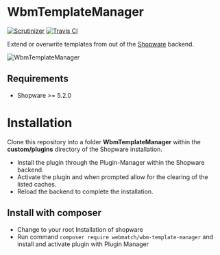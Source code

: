 WbmTemplateManager
=====
[![Scrutinizer](https://scrutinizer-ci.com/g/webmatch/WbmTemplateManager/badges/quality-score.png?b=master)](https://scrutinizer-ci.com/g/webmatch/WbmTemplateManager/?branch=master)
[![Travis CI](https://travis-ci.org/webmatch/WbmTemplateManager.svg?branch=master)](https://travis-ci.org/webmatch/WbmTemplateManager)

Extend or overwrite templates from out of the [Shopware](https://www.shopware.de) backend.

![WbmTemplateManager](https://www.webmatch.de/wp-content/uploads/2017/04/templatemanager.png)

Requirements
-----
* Shopware >= 5.2.0

Installation
====
Clone this repository into a folder **WbmTemplateManager** within the **custom/plugins** directory of the Shopware installation.

* Install the plugin through the Plugin-Manager within the Shopware backend. 
* Activate the plugin and when prompted allow for the clearing of the listed caches.
* Reload the backend to complete the installation.

## Install with composer
* Change to your root Installation of shopware
* Run command `composer require webmatch/wbm-template-manager` and install and activate plugin with Plugin Manager 
